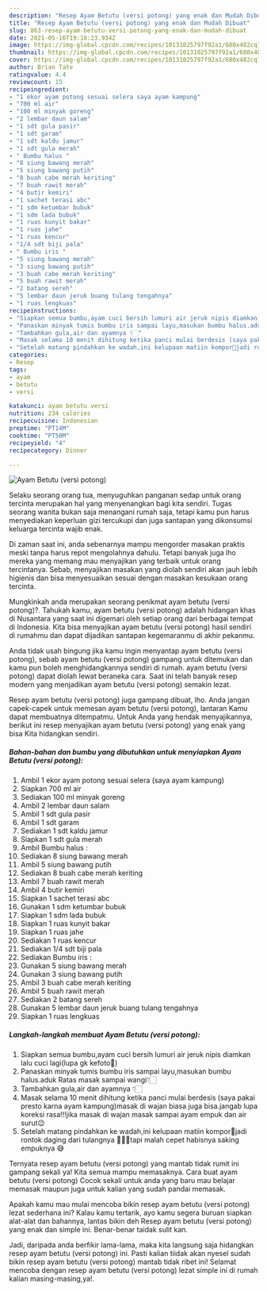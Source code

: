 ```yaml
---
description: "Resep Ayam Betutu (versi potong) yang enak dan Mudah Dibuat"
title: "Resep Ayam Betutu (versi potong) yang enak dan Mudah Dibuat"
slug: 863-resep-ayam-betutu-versi-potong-yang-enak-dan-mudah-dibuat
date: 2021-05-16T19:10:23.934Z
image: https://img-global.cpcdn.com/recipes/10131025797f92a1/680x482cq70/ayam-betutu-versi-potong-foto-resep-utama.jpg
thumbnail: https://img-global.cpcdn.com/recipes/10131025797f92a1/680x482cq70/ayam-betutu-versi-potong-foto-resep-utama.jpg
cover: https://img-global.cpcdn.com/recipes/10131025797f92a1/680x482cq70/ayam-betutu-versi-potong-foto-resep-utama.jpg
author: Brian Tate
ratingvalue: 4.4
reviewcount: 15
recipeingredient:
- "1 ekor ayam potong sesuai selera saya ayam kampung"
- "700 ml air"
- "100 ml minyak goreng"
- "2 lembar daun salam"
- "1 sdt gula pasir"
- "1 sdt garam"
- "1 sdt kaldu jamur"
- "1 sdt gula merah"
- " Bumbu halus "
- "8 siung bawang merah"
- "5 siung bawang putih"
- "8 buah cabe merah keriting"
- "7 buah rawit merah"
- "4 butir kemiri"
- "1 sachet terasi abc"
- "1 sdm ketumbar bubuk"
- "1 sdm lada bubuk"
- "1 ruas kunyit bakar"
- "1 ruas jahe"
- "1 ruas kencur"
- "1/4 sdt biji pala"
- " Bumbu iris "
- "5 siung bawang merah"
- "3 siung bawang putih"
- "3 buah cabe merah keriting"
- "5 buah rawit merah"
- "2 batang sereh"
- "5 lembar daun jeruk buang tulang tengahnya"
- "1 ruas lengkuas"
recipeinstructions:
- "Siapkan semua bumbu,ayam cuci bersih lumuri air jeruk nipis diamkan lalu cuci lagi(lupa gk kefoto🙈)"
- "Panaskan minyak tumis bumbu iris sampai layu,masukan bumbu halus.aduk Ratas masak sampai wangi👇🏻"
- "Tambahkan gula,air dan ayamnya 👇🏻"
- "Masak selama 10 menit dihitung ketika panci mulai berdesis (saya pakai presto karna ayam kampung)masak di wajan biasa juga bisa.jangab lupa koreksi rasa!!!jika masak di wajan masak sampai ayam empuk dan air surut😉"
- "Setelah matang pindahkan ke wadah,ini kelupaan matiin kompor🙈jadi rontok daging dari tulangnya 🤣🤣🤣tapi malah cepet habisnya saking empuknya 😅"
categories:
- Resep
tags:
- ayam
- betutu
- versi

katakunci: ayam betutu versi 
nutrition: 234 calories
recipecuisine: Indonesian
preptime: "PT14M"
cooktime: "PT50M"
recipeyield: "4"
recipecategory: Dinner

---
```



![Ayam Betutu (versi potong)](https://img-global.cpcdn.com/recipes/10131025797f92a1/680x482cq70/ayam-betutu-versi-potong-foto-resep-utama.jpg)

Selaku seorang orang tua, menyuguhkan panganan sedap untuk orang tercinta merupakan hal yang menyenangkan bagi kita sendiri. Tugas seorang  wanita bukan saja menangani rumah saja, tetapi kamu pun harus menyediakan keperluan gizi tercukupi dan juga santapan yang dikonsumsi keluarga tercinta wajib enak.

Di zaman  saat ini, anda sebenarnya mampu mengorder masakan praktis meski tanpa harus repot mengolahnya dahulu. Tetapi banyak juga lho mereka yang memang mau menyajikan yang terbaik untuk orang tercintanya. Sebab, menyajikan masakan yang diolah sendiri akan jauh lebih higienis dan bisa menyesuaikan sesuai dengan masakan kesukaan orang tercinta. 



Mungkinkah anda merupakan seorang penikmat ayam betutu (versi potong)?. Tahukah kamu, ayam betutu (versi potong) adalah hidangan khas di Nusantara yang saat ini digemari oleh setiap orang dari berbagai tempat di Indonesia. Kita bisa menyajikan ayam betutu (versi potong) hasil sendiri di rumahmu dan dapat dijadikan santapan kegemaranmu di akhir pekanmu.

Anda tidak usah bingung jika kamu ingin menyantap ayam betutu (versi potong), sebab ayam betutu (versi potong) gampang untuk ditemukan dan kamu pun boleh menghidangkannya sendiri di rumah. ayam betutu (versi potong) dapat diolah lewat beraneka cara. Saat ini telah banyak resep modern yang menjadikan ayam betutu (versi potong) semakin lezat.

Resep ayam betutu (versi potong) juga gampang dibuat, lho. Anda jangan capek-capek untuk memesan ayam betutu (versi potong), lantaran Kamu dapat membuatnya ditempatmu. Untuk Anda yang hendak menyajikannya, berikut ini resep menyajikan ayam betutu (versi potong) yang enak yang bisa Kita hidangkan sendiri.

<!--inarticleads1-->

##### Bahan-bahan dan bumbu yang dibutuhkan untuk menyiapkan Ayam Betutu (versi potong):

1. Ambil 1 ekor ayam potong sesuai selera (saya ayam kampung)
1. Siapkan 700 ml air
1. Sediakan 100 ml minyak goreng
1. Ambil 2 lembar daun salam
1. Ambil 1 sdt gula pasir
1. Ambil 1 sdt garam
1. Sediakan 1 sdt kaldu jamur
1. Siapkan 1 sdt gula merah
1. Ambil  Bumbu halus :
1. Sediakan 8 siung bawang merah
1. Ambil 5 siung bawang putih
1. Sediakan 8 buah cabe merah keriting
1. Ambil 7 buah rawit merah
1. Ambil 4 butir kemiri
1. Siapkan 1 sachet terasi abc
1. Gunakan 1 sdm ketumbar bubuk
1. Siapkan 1 sdm lada bubuk
1. Siapkan 1 ruas kunyit bakar
1. Siapkan 1 ruas jahe
1. Sediakan 1 ruas kencur
1. Sediakan 1/4 sdt biji pala
1. Sediakan  Bumbu iris :
1. Gunakan 5 siung bawang merah
1. Gunakan 3 siung bawang putih
1. Ambil 3 buah cabe merah keriting
1. Ambil 5 buah rawit merah
1. Sediakan 2 batang sereh
1. Gunakan 5 lembar daun jeruk buang tulang tengahnya
1. Siapkan 1 ruas lengkuas




<!--inarticleads2-->

##### Langkah-langkah membuat Ayam Betutu (versi potong):

1. Siapkan semua bumbu,ayam cuci bersih lumuri air jeruk nipis diamkan lalu cuci lagi(lupa gk kefoto🙈)
1. Panaskan minyak tumis bumbu iris sampai layu,masukan bumbu halus.aduk Ratas masak sampai wangi👇🏻
1. Tambahkan gula,air dan ayamnya 👇🏻
1. Masak selama 10 menit dihitung ketika panci mulai berdesis (saya pakai presto karna ayam kampung)masak di wajan biasa juga bisa.jangab lupa koreksi rasa!!!jika masak di wajan masak sampai ayam empuk dan air surut😉
1. Setelah matang pindahkan ke wadah,ini kelupaan matiin kompor🙈jadi rontok daging dari tulangnya 🤣🤣🤣tapi malah cepet habisnya saking empuknya 😅




Ternyata resep ayam betutu (versi potong) yang mantab tidak rumit ini gampang sekali ya! Kita semua mampu memasaknya. Cara buat ayam betutu (versi potong) Cocok sekali untuk anda yang baru mau belajar memasak maupun juga untuk kalian yang sudah pandai memasak.

Apakah kamu mau mulai mencoba bikin resep ayam betutu (versi potong) lezat sederhana ini? Kalau kamu tertarik, ayo kamu segera buruan siapkan alat-alat dan bahannya, lantas bikin deh Resep ayam betutu (versi potong) yang enak dan simple ini. Benar-benar taidak sulit kan. 

Jadi, daripada anda berfikir lama-lama, maka kita langsung saja hidangkan resep ayam betutu (versi potong) ini. Pasti kalian tiidak akan nyesel sudah bikin resep ayam betutu (versi potong) mantab tidak ribet ini! Selamat mencoba dengan resep ayam betutu (versi potong) lezat simple ini di rumah kalian masing-masing,ya!.

